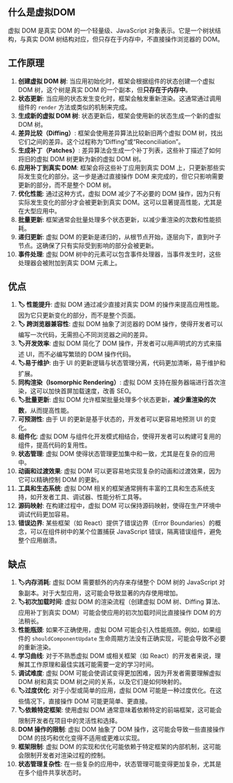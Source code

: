 ## 什么是虚拟DOM
虚拟 DOM 是真实 DOM 的一个轻量级、JavaScript 对象表示。它是一个树状结构，与真实 DOM 树结构对应，但只存在于内存中，不直接操作浏览器的 DOM。

## 工作原理
1. **创建虚拟 DOM 树**: 当应用初始化时，框架会根据组件的状态创建一个虚拟 DOM 树，这个树是真实 DOM 的一个副本，但**只存在于内存中**。
2. **状态更新**: 当应用的状态发生变化时，框架会触发重新渲染。这通常通过调用组件的 `render` 方法或类似的机制来完成。
3. **生成新的虚拟 DOM 树**: 状态更新后，框架会使用新的状态生成一个新的虚拟 DOM 树。
4. **差异比较（Diffing）**: 框架会使用差异算法比较新旧两个虚拟 DOM 树，找出它们之间的差异。这个过程称为“Diffing”或“Reconciliation”。
5. **生成补丁（Patches）**: 差异算法会生成一个补丁列表，这些补丁描述了如何将旧的虚拟 DOM 树更新为新的虚拟 DOM 树。
6. **应用补丁到真实 DOM**: 框架会将这些补丁应用到真实 DOM 上，只更新那些实际发生变化的部分。这一步是通过直接操作 DOM 来完成的，但它只影响需要更新的部分，而不是整个 DOM 树。
7. **优化性能**: 通过这种方式，虚拟 DOM 减少了不必要的 DOM 操作，因为只有实际发生变化的部分才会被更新到真实 DOM。这可以显著提高性能，尤其是在大型应用中。
8. **批量更新**: 框架通常会批量处理多个状态更新，以减少重渲染的次数和性能损耗。
9. **递归更新**: 虚拟 DOM 的更新是递归的，从根节点开始，逐层向下，直到叶子节点。这确保了只有实际受到影响的部分会被更新。
10. **事件处理**: 虚拟 DOM 树中的元素可以包含事件处理器，当事件发生时，这些处理器会被附加到真实 DOM 元素上。

## 优点
1. **🏷️ 性能提升**: 虚拟 DOM 通过减少直接对真实 DOM 的操作来提高应用性能。因为它只更新变化的部分，而不是整个页面。
2. **🏷️ 跨浏览器兼容性**: 虚拟 DOM 抽象了浏览器的 DOM 操作，使得开发者可以编写一次代码，无需担心不同浏览器之间的差异。
3. **🏷️开发效率**: 虚拟 DOM 简化了 DOM 操作，开发者可以用声明式的方式来描述 UI，而不必编写繁琐的 DOM 操作代码。
4. **🏷️易于维护**: 由于 UI 的更新逻辑与状态管理分离，代码更加清晰，易于维护和扩展。
5. **同构渲染（Isomorphic Rendering）**: 虚拟 DOM 支持在服务器端进行首次渲染，这可以加快首屏加载速度，改善 SEO。
6. **🏷️批量更新**: 虚拟 DOM 允许框架批量处理多个状态更新，**减少重渲染的次数**，从而提高性能。
7. **可预测性**: 由于 UI 的更新是基于状态的，开发者可以更容易地预测 UI 的变化。
8. **组件化**: 虚拟 DOM 与组件化开发模式相结合，使得开发者可以构建可复用的组件，提高代码的复用性。
9. **状态管理**: 虚拟 DOM 使得状态管理更加集中和一致，尤其是在复杂的应用中。
10. **动画和过渡效果**: 虚拟 DOM 可以更容易地实现复杂的动画和过渡效果，因为它可以精确控制 DOM 的更新。
11. **工具和生态系统**: 虚拟 DOM 相关的框架通常拥有丰富的工具和生态系统支持，如开发者工具、调试器、性能分析工具等。
12. **源码映射**: 在构建过程中，虚拟 DOM 可以保持源码映射，使得在生产环境中调试代码更加容易。
13. **错误边界**: 某些框架（如 React）提供了错误边界（Error Boundaries）的概念，可以在组件树中的某个位置捕获 JavaScript 错误，隔离错误组件，避免整个应用崩溃。

## 缺点
1. **🏷️内存消耗**: 虚拟 DOM 需要额外的内存来存储整个 DOM 树的 JavaScript 对象副本。对于大型应用，这可能会导致显著的内存使用增加。
2. **🏷️初次加载时间**: 虚拟 DOM 的渲染流程（创建虚拟 DOM 树、Diffing 算法、应用补丁到真实 DOM）可能会使应用的初次加载时间比直接操作 DOM 的方法稍长。
3. **性能瓶颈**: 如果不正确使用，虚拟 DOM 可能会引入性能瓶颈。例如，如果组件的 `shouldComponentUpdate` 生命周期方法没有正确实现，可能会导致不必要的重新渲染。
4. **学习曲线**: 对于不熟悉虚拟 DOM 或相关框架（如 React）的开发者来说，理解其工作原理和最佳实践可能需要一定的学习时间。
5. **调试难度**: 虚拟 DOM 可能会使调试变得更加困难，因为开发者需要理解虚拟 DOM 树和真实 DOM 树之间的关系，以及它们是如何映射的。
6. **🏷️过度优化**: 对于小型或简单的应用，虚拟 DOM 可能是一种过度优化。在这些情况下，直接操作 DOM 可能更简单、更直接。
7. **🏷️依赖特定框架**: 使用虚拟 DOM 通常意味着依赖特定的前端框架，这可能会限制开发者在项目中的灵活性和选择。
8. **DOM 操作的限制**: 虚拟 DOM 抽象了 DOM 操作，这可能会导致一些直接操作 DOM 的技巧和优化变得不适用或更难以实现。
9. **框架限制**: 虚拟 DOM 的实现和优化可能依赖于特定框架的内部机制，这可能会限制开发者对渲染过程的控制。
10. **状态管理复杂性**: 在一些复杂的应用中，状态管理可能变得更加复杂，尤其是在多个组件共享状态时。